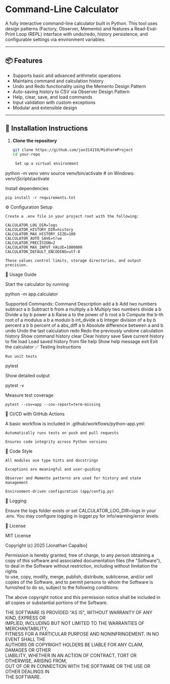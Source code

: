 # Command-Line Calculator

A fully interactive command-line calculator built in Python. This tool uses design patterns (Factory, Observer, Memento) and features a Read-Eval-Print Loop (REPL) interface with undo/redo, history persistence, and configurable settings via environment variables.

---

## 📦 Features

- Supports basic and advanced arithmetic operations  
- Maintains command and calculation history  
- Undo and Redo functionality using the Memento Design Pattern  
- Auto-saving history to CSV via Observer Design Pattern  
- Help, clear, save, and load commands  
- Input validation with custom exceptions  
- Modular and extensible design  

---

## 🔧 Installation Instructions

1. **Clone the repository**

   ```bash
   git clone https://github.com/jon314159/MidtermProject
   cd your-repo

    Set up a virtual environment

python -m venv venv
source venv/bin/activate  # on Windows: venv\Scripts\activate

Install dependencies

    pip install -r requirements.txt

⚙️ Configuration Setup

    Create a .env file in your project root with the following:

    CALCULATOR_LOG_DIR=logs
    CALCULATOR_HISTORY_DIR=history
    CALCULATOR_MAX_HISTORY_SIZE=100
    CALCULATOR_AUTO_SAVE=true
    CALCULATOR_PRECISION=2
    CALCULATOR_MAX_INPUT_VALUE=1000000
    CALCULATOR_DEFAULT_ENCODING=utf-8

    These values control limits, storage directories, and output precision.

🚀 Usage Guide

Start the calculator by running:

python -m app.calculator

Supported Commands:
Command	Description
add a b	Add two numbers
subtract a b	Subtract b from a
multiply a b	Multiply two numbers
divide a b	Divide a by b
power a b	Raise a to the power of b
root a b	Compute the b-th root of a
modulus a b	a modulo b
int_divide a b	Integer division of a by b
percent a b	b percent of a
abs_diff a b	Absolute difference between a and b
undo	Undo the last calculation
redo	Redo the previously undone calculation
history	Show command history
clear	Clear history
save	Save current history to file
load	Load saved history from file
help	Show help message
exit	Exit the calculator
✅ Testing Instructions

    Run unit tests

pytest

Show detailed output

pytest -v

Measure test coverage

    pytest --cov=app --cov-report=term-missing

🔄 CI/CD with GitHub Actions

A basic workflow is included in .github/workflows/python-app.yml:

    Automatically runs tests on push and pull requests

    Ensures code integrity across Python versions

📝 Code Style

    All modules use type hints and docstrings

    Exceptions are meaningful and user-guiding

    Observer and Memento patterns are used for history and state management

    Environment-driven configuration (app/config.py)

📂 Logging

Ensure the logs folder exists or set CALCULATOR_LOG_DIR=logs in your .env.
You may configure logging in logger.py for info/warning/error levels.

📄 License

MIT License

Copyright (c) 2025 [Jonathan Capalbo]

Permission is hereby granted, free of charge, to any person obtaining a copy
of this software and associated documentation files (the "Software"), to deal
in the Software without restriction, including without limitation the rights  
to use, copy, modify, merge, publish, distribute, sublicense, and/or sell      
copies of the Software, and to permit persons to whom the Software is          
furnished to do so, subject to the following conditions:                       

The above copyright notice and this permission notice shall be included in     
all copies or substantial portions of the Software.                            

THE SOFTWARE IS PROVIDED "AS IS", WITHOUT WARRANTY OF ANY KIND, EXPRESS OR     
IMPLIED, INCLUDING BUT NOT LIMITED TO THE WARRANTIES OF MERCHANTABILITY,       
FITNESS FOR A PARTICULAR PURPOSE AND NONINFRINGEMENT. IN NO EVENT SHALL THE    
AUTHORS OR COPYRIGHT HOLDERS BE LIABLE FOR ANY CLAIM, DAMAGES OR OTHER        
LIABILITY, WHETHER IN AN ACTION OF CONTRACT, TORT OR OTHERWISE, ARISING FROM,  
OUT OF OR IN CONNECTION WITH THE SOFTWARE OR THE USE OR OTHER DEALINGS IN      
THE SOFTWARE.